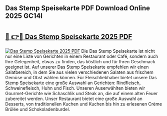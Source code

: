 ## Das Stemp Speisekarte PDF Download Online 2025 GC14I

# <h2><a href="http://gcdt8ui.nevu.top/?p=Das+Stemp+Speisekarte">🔗 👉🔴 Das Stemp Speisekarte 2025 PDF</a></h2>

[![Das Stemp Speisekarte 2025 PDF](https://i.imgur.com/dBaPXMq.png)](http://gcdt8ui.nevu.top/?p=Das+Stemp+Speisekarte)
Die Das Stemp Speisekarte ist nicht nur eine Liste von Gerichten in einem Restaurant oder Café, sondern auch Ihre Gelegenheit, etwas zu finden, das köstlich und für Ihren Geschmack geeignet ist. Auf unserer Das Stemp Speisekarte empfehlen wir einen Salatbereich, in dem Sie aus vielen verschiedenen Salaten aus frischem Gemüse und Obst wählen können. Für Fleischliebhaber bietet unsere Das Stemp Speisekarte eine große Auswahl an Gerichten: Rindfleisch, Schweinefleisch, Huhn und Fisch. Unseren Auserwählten bieten wir Gourmet-Gerichte wie Schaschlik und Steak an, die auf einem alten Feuer zubereitet werden. Unser Restaurant bietet eine große Auswahl an Desserts, von traditionellen Kuchen und Kuchen bis hin zu erlesenen Crème Brûlée und Schokoladenburdel.
